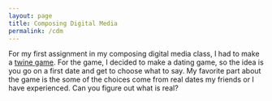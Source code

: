 ```yaml
---
layout: page
title: Composing Digital Media
permalink: /cdm
---
```


For my first assignment in my composing digital media class, I had to make a <a href="Date Night (real).html"> twine game</a>. For the game, I decided to make a dating game, so the idea is you go on a first date and get to choose what to say. My favorite part about the game is the some of the choices come from real dates my friends or I have experienced. Can you figure out what is real?  
